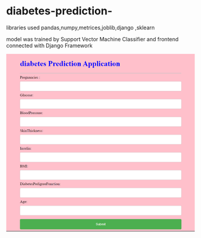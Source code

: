 # diabetes-prediction-
libraries used pandas,numpy,metrices,joblib,django ,sklearn

model was trained by Support Vector Machine Classifier and frontend connected with Django Framework

![Interface](https://github.com/thaheerhussain18/diabetes-prediction-/blob/main/image.png)
